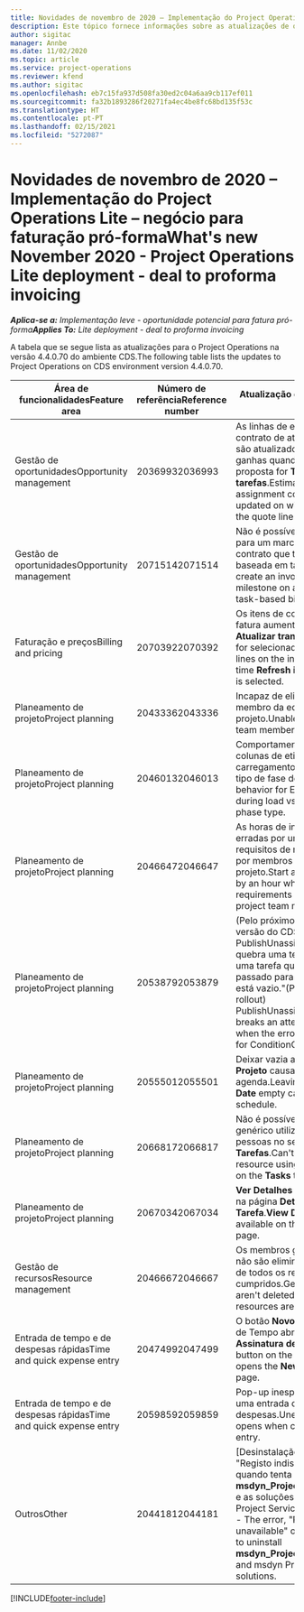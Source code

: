 ```yaml
---
title: Novidades de novembro de 2020 – Implementação do Project Operations Lite – negócio para faturação pró-forma
description: Este tópico fornece informações sobre as atualizações de qualidade disponíveis na versão de novembro de 2020 da implementação do Project Operations Lite – negócio para faturação pró-forma.
author: sigitac
manager: Annbe
ms.date: 11/02/2020
ms.topic: article
ms.service: project-operations
ms.reviewer: kfend
ms.author: sigitac
ms.openlocfilehash: eb7c15fa937d508fa30ed2c04a6aa9cb117ef011
ms.sourcegitcommit: fa32b1893286f20271fa4ec4be8fc68bd135f53c
ms.translationtype: HT
ms.contentlocale: pt-PT
ms.lasthandoff: 02/15/2021
ms.locfileid: "5272087"
---
```

# <a name="whats-new-november-2020---project-operations-lite-deployment---deal-to-proforma-invoicing"></a><span data-ttu-id="be68a-103">Novidades de novembro de 2020 – Implementação do Project Operations Lite – negócio para faturação pró-forma</span><span class="sxs-lookup"><span data-stu-id="be68a-103">What's new November 2020 - Project Operations Lite deployment - deal to proforma invoicing</span></span>

<span data-ttu-id="be68a-104">_**Aplica-se a:** Implementação leve - oportunidade potencial para fatura pró-forma_</span><span class="sxs-lookup"><span data-stu-id="be68a-104">_**Applies To:** Lite deployment - deal to proforma invoicing_</span></span>

<span data-ttu-id="be68a-105">A tabela que se segue lista as atualizações para o Project Operations na versão 4.4.0.70 do ambiente CDS.</span><span class="sxs-lookup"><span data-stu-id="be68a-105">The following table lists the updates to Project Operations on CDS environment version 4.4.0.70.</span></span>

| <span data-ttu-id="be68a-106">Área de funcionalidades</span><span class="sxs-lookup"><span data-stu-id="be68a-106">Feature area</span></span>                 | <span data-ttu-id="be68a-107">Número de referência</span><span class="sxs-lookup"><span data-stu-id="be68a-107">Reference number</span></span> | <span data-ttu-id="be68a-108">Atualização de qualidade</span><span class="sxs-lookup"><span data-stu-id="be68a-108">Quality update</span></span>                                                                                                                                                                    |
|------------------------------|------------------|-----------------------------------------------------------------------------------------------------------------------------------------------------------------------------------|
| <span data-ttu-id="be68a-109">  Gestão de oportunidades</span><span class="sxs-lookup"><span data-stu-id="be68a-109">Opportunity management</span></span>       | <span data-ttu-id="be68a-110">2036993</span><span class="sxs-lookup"><span data-stu-id="be68a-110">2036993</span></span>          | <span data-ttu-id="be68a-111">As linhas de estimativa e itens de contrato de atribuição de recursos são atualizados em propostas ganhas quando o tipo de linha de proposta for **Todas as tarefas**.</span><span class="sxs-lookup"><span data-stu-id="be68a-111">Estimate line and resource   assignment contract lines are updated on winning quotes when the quote line   type is **All tasks**.</span></span>                                                 |
| <span data-ttu-id="be68a-112">  Gestão de oportunidades</span><span class="sxs-lookup"><span data-stu-id="be68a-112">Opportunity management</span></span>       | <span data-ttu-id="be68a-113">2071514</span><span class="sxs-lookup"><span data-stu-id="be68a-113">2071514</span></span>          | <span data-ttu-id="be68a-114">Não é possível criar uma fatura para um marco de preço fixo num contrato que tenha a faturação baseada em tarefas ativada.</span><span class="sxs-lookup"><span data-stu-id="be68a-114">Can't create an invoice for a   fixed price milestone on a contract that has task-based billing enabled.</span></span>                                                                          |
| <span data-ttu-id="be68a-115">Faturação e preços</span><span class="sxs-lookup"><span data-stu-id="be68a-115">Billing and pricing</span></span>          | <span data-ttu-id="be68a-116">2070392</span><span class="sxs-lookup"><span data-stu-id="be68a-116">2070392</span></span>          | <span data-ttu-id="be68a-117">Os itens de contrato do projeto na fatura aumentam sempre que **Atualizar transações de faturas** for selecionado.</span><span class="sxs-lookup"><span data-stu-id="be68a-117">Project contract lines on the   invoice increase every time **Refresh invoice transactions** is   selected.</span></span>                                                                       |
| <span data-ttu-id="be68a-118">Planeamento de projeto</span><span class="sxs-lookup"><span data-stu-id="be68a-118">Project planning</span></span>             | <span data-ttu-id="be68a-119">2043336</span><span class="sxs-lookup"><span data-stu-id="be68a-119">2043336</span></span>          | <span data-ttu-id="be68a-120">Incapaz de eliminar um registo de membro da equipa do projeto.</span><span class="sxs-lookup"><span data-stu-id="be68a-120">Unable to delete a project team member record.</span></span>                                                                                                                                    |
| <span data-ttu-id="be68a-121">Planeamento de projeto</span><span class="sxs-lookup"><span data-stu-id="be68a-121">Project planning</span></span>             | <span data-ttu-id="be68a-122">2046013</span><span class="sxs-lookup"><span data-stu-id="be68a-122">2046013</span></span>          | <span data-ttu-id="be68a-123">Comportamento inconsistente para colunas de etiqueta Estimativas no carregamento vs. na alteração do tipo de fase de tempo.</span><span class="sxs-lookup"><span data-stu-id="be68a-123">Inconsistent behavior for   Estimates tag columns during load vs. on change of time-phase type.</span></span>                                                                                   |
| <span data-ttu-id="be68a-124">Planeamento de projeto</span><span class="sxs-lookup"><span data-stu-id="be68a-124">Project planning</span></span>             | <span data-ttu-id="be68a-125">2046647</span><span class="sxs-lookup"><span data-stu-id="be68a-125">2046647</span></span>          | <span data-ttu-id="be68a-126">As horas de início e de fim estão erradas por uma hora quando os requisitos de recursos são gerados por membros da equipa do projeto.</span><span class="sxs-lookup"><span data-stu-id="be68a-126">Start and end times are off by   an hour when resource requirements are generated from project team members.</span></span>                                                                      |
| <span data-ttu-id="be68a-127">Planeamento de projeto</span><span class="sxs-lookup"><span data-stu-id="be68a-127">Project planning</span></span>             | <span data-ttu-id="be68a-128">2053879</span><span class="sxs-lookup"><span data-stu-id="be68a-128">2053879</span></span>          | <span data-ttu-id="be68a-129">(Pelo próximo lançamento da versão do CDS) PublishUnassignedAssignments quebra uma tentativa de guardar uma tarefa quando o erro, "O valor passado para ConditionOperator.In está vazio."</span><span class="sxs-lookup"><span data-stu-id="be68a-129">(Per the upcoming CDS   rollout)   PublishUnassignedAssignments   breaks an attempt to save a task when  the error, "The   value passed for ConditionOperator.In is   empty."</span></span> |
| <span data-ttu-id="be68a-130">Planeamento de projeto</span><span class="sxs-lookup"><span data-stu-id="be68a-130">Project planning</span></span>             | <span data-ttu-id="be68a-131">2055501</span><span class="sxs-lookup"><span data-stu-id="be68a-131">2055501</span></span>          | <span data-ttu-id="be68a-132">Deixar vazia a **Data de Início do Projeto** causa uma falha na agenda.</span><span class="sxs-lookup"><span data-stu-id="be68a-132">Leaving the **Project Start   Date** empty causes a failure in the schedule.</span></span>                                                                                                      |
| <span data-ttu-id="be68a-133">Planeamento de projeto</span><span class="sxs-lookup"><span data-stu-id="be68a-133">Project planning</span></span>             | <span data-ttu-id="be68a-134">2066817</span><span class="sxs-lookup"><span data-stu-id="be68a-134">2066817</span></span>          | <span data-ttu-id="be68a-135">Não é possível criar um recurso genérico utilizando o seletor de pessoas no separador **Tarefas**.</span><span class="sxs-lookup"><span data-stu-id="be68a-135">Can't create a generic   resource   using the people picker on   the **Tasks** tab.</span></span>                                                                                               |
| <span data-ttu-id="be68a-136">Planeamento de projeto</span><span class="sxs-lookup"><span data-stu-id="be68a-136">Project planning</span></span>             | <span data-ttu-id="be68a-137">2067034</span><span class="sxs-lookup"><span data-stu-id="be68a-137">2067034</span></span>          | <span data-ttu-id="be68a-138">**Ver Detalhes** não está disponível na página **Detalhes da Tarefa**.</span><span class="sxs-lookup"><span data-stu-id="be68a-138">**View Details** button isn't available on the **Details of Task** page.</span></span>                                                                                                         |
| <span data-ttu-id="be68a-139">Gestão de recursos</span><span class="sxs-lookup"><span data-stu-id="be68a-139">Resource management</span></span>          | <span data-ttu-id="be68a-140">2046667</span><span class="sxs-lookup"><span data-stu-id="be68a-140">2046667</span></span>          | <span data-ttu-id="be68a-141">Os membros genéricos da equipa não são eliminados, mesmo depois de todos os recursos serem cumpridos.</span><span class="sxs-lookup"><span data-stu-id="be68a-141">Generic team members aren't   deleted even after all resources are fulfilled.</span></span>                                                                                                     |
| <span data-ttu-id="be68a-142">Entrada de tempo e de despesas rápidas</span><span class="sxs-lookup"><span data-stu-id="be68a-142">Time and quick expense entry</span></span> | <span data-ttu-id="be68a-143">2047499</span><span class="sxs-lookup"><span data-stu-id="be68a-143">2047499</span></span>          | <span data-ttu-id="be68a-144">O botão **Novo** na página Entrada de Tempo abre a página **Nova Assinatura de E-mail**.</span><span class="sxs-lookup"><span data-stu-id="be68a-144">The **New** button on the Time   Entry page opens the **New Email Signature** page.</span></span>                                                                                               |
| <span data-ttu-id="be68a-145">Entrada de tempo e de despesas rápidas</span><span class="sxs-lookup"><span data-stu-id="be68a-145">Time and quick expense entry</span></span> | <span data-ttu-id="be68a-146">2059859</span><span class="sxs-lookup"><span data-stu-id="be68a-146">2059859</span></span>          | <span data-ttu-id="be68a-147">Pop-up inesperado abre ao criar uma entrada de despesas.</span><span class="sxs-lookup"><span data-stu-id="be68a-147">Unexpected   pop-up opens when creating an expense entry.</span></span>                                                                                                                         |
| <span data-ttu-id="be68a-148">Outros</span><span class="sxs-lookup"><span data-stu-id="be68a-148">Other</span></span>                        | <span data-ttu-id="be68a-149">2044181</span><span class="sxs-lookup"><span data-stu-id="be68a-149">2044181</span></span>          | <span data-ttu-id="be68a-150">[Desinstalação de NE] – O erro, "Registo indisponível" ocorre quando tenta desinstalar **msdyn_ProjectServiceCore_Patch** e as soluções principais msdyn do Project Service.</span><span class="sxs-lookup"><span data-stu-id="be68a-150">[PO Uninstallation] - The error,   "Record is unavailable" occurs when you try to uninstall   **msdyn_ProjectServiceCore_Patch** and msdyn Project service core solutions.</span></span>        |


[!INCLUDE[footer-include](../../includes/footer-banner.md)]